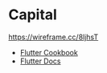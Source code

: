 # Capital

https://wireframe.cc/8ljhsT

- [Flutter Cookbook](https://flutter.dev/docs/cookbook)
- [Flutter Docs](https://flutter.dev/docs)
